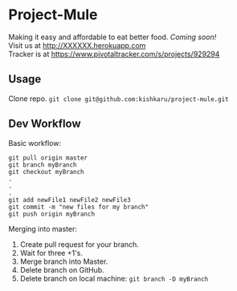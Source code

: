 # Project-Mule

Making it easy and affordable to eat better food. *Coming soon!*  
Visit us at http://XXXXXX.herokuapp.com  
Tracker is at https://www.pivotaltracker.com/s/projects/929294

## Usage

Clone repo. `git clone git@github.com:kishkaru/project-mule.git`

## Dev Workflow

Basic workflow:
```
git pull origin master
git branch myBranch
git checkout myBranch
.
.
.
git add newFile1 newFile2 newFile3
git commit -m "new files for my branch"
git push origin myBranch
```

Merging into master:

  1. Create pull request for your branch.
  2. Wait for three +1's.
  3. Merge branch into Master.
  4. Delete branch on GitHub.
  5. Delete branch on local machine: `git branch -D myBranch`
